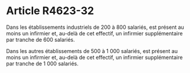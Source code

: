 # Article R4623-32

Dans les établissements industriels de 200 à 800 salariés, est présent au moins un infirmier et, au-delà de cet effectif, un infirmier supplémentaire par tranche de 600 salariés. 

Dans les autres établissements de 500 à 1 000 salariés, est présent au moins un infirmier et, au-delà de cet effectif, un infirmier supplémentaire par tranche de 1 000 salariés.